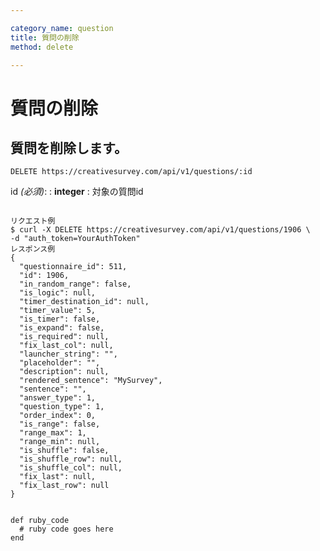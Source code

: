 ```yaml
---

category_name: question
title: 質問の削除
method: delete

---
```


# 質問の削除

## 質問を削除します。

`DELETE https://creativesurvey.com/api/v1/questions/:id`

id _(必須)_:
: __integer__
: 対象の質問id

~~~

リクエスト例
$ curl -X DELETE https://creativesurvey.com/api/v1/questions/1906 \
-d "auth_token=YourAuthToken"
レスポンス例
{  
  "questionnaire_id": 511,
  "id": 1906,
  "in_random_range": false,
  "is_logic": null,
  "timer_destination_id": null,
  "timer_value": 5,
  "is_timer": false,
  "is_expand": false,
  "is_required": null,
  "fix_last_col": null,
  "launcher_string": "",
  "placeholder": "",
  "description": null,
  "rendered_sentence": "MySurvey",
  "sentence": "",
  "answer_type": 1,
  "question_type": 1,
  "order_index": 0,
  "is_range": false,
  "range_max": 1,
  "range_min": null,
  "is_shuffle": false,
  "is_shuffle_row": null,
  "is_shuffle_col": null,
  "fix_last": null,
  "fix_last_row": null
}


~~~

~~~
def ruby_code
  # ruby code goes here
end
~~~

